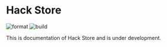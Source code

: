 # Hack Store

![format](https://github.com/hackclub/hackstore/workflows/format/badge.svg)
![build](https://github.com/hackclub/hackstore/workflows/build/badge.svg)

This is documentation of Hack Store and is under development.

